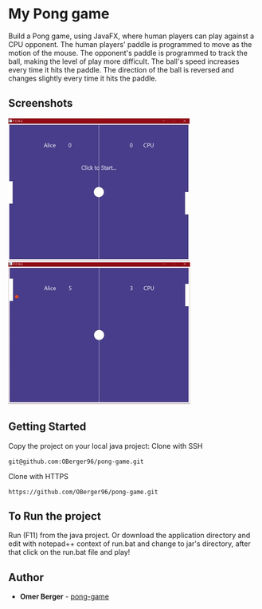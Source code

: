 # My Pong game

Build a Pong game, using JavaFX, where human players can play against a CPU opponent. 
The human players' paddle is programmed to move as the motion of the mouse.
The opponent's paddle is programmed to track the ball, making the level of play more difficult.
The ball's speed increases every time it hits the paddle.
The direction of the ball is reversed and changes slightly every time it hits the paddle.
 
## Screenshots
![screenshot](https://github.com/OBerger96/pong-game/blob/master/images/pong0.jpeg)
![screenshot](https://github.com/OBerger96/pong-game/blob/master/images/pong1.jpeg)

## Getting Started
Copy the project on your local java project:
Clone with SSH 
```
git@github.com:OBerger96/pong-game.git
```
Clone with HTTPS
```
https://github.com/OBerger96/pong-game.git
```
## To Run the project
Run (F11) from the java project.
Or download the application directory and edit with notepad++ context of run.bat and change to jar's directory, after that click on the run.bat file and play!

## Author
* **Omer Berger** - [pong-game](https://github.com/OBerger96/pong-game)
